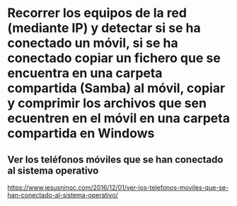 # Recorrer los equipos de la red (mediante IP) y detectar si se ha conectado un móvil, si se ha conectado copiar un fichero que se encuentra en una carpeta compartida (Samba) al móvil, copiar y comprimir los archivos que sen ecuentren en el móvil en una carpeta compartida en Windows

## Ver los teléfonos móviles que se han conectado al sistema operativo
https://www.jesusninoc.com/2016/12/01/ver-los-telefonos-moviles-que-se-han-conectado-al-sistema-operativo/
